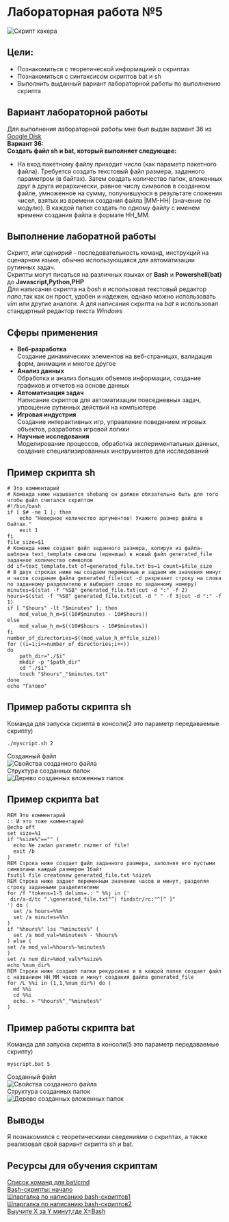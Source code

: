 # Лабораторная работа №5
![Скрипт хакера](https://github.com/iis-42x70x/RPIIS/blob/Бурбас_Д/sem1/lab_5_/images_lab5/photo_script_begin_lab5.jpg)
## Цели:
- Познакомиться с теоретической информацией о скриптах
- Познакомиться с синтаксисом скриптов bat и sh
- Выполнить выданный вариант лабораторной работы по выполнению скрипта
## Вариант лабораторной работы
Для выполнения лабораторной работы мне был выдан вариант 36 из [Google Disk](https://docs.google.com/document/d/1tXtgo5lmXXqKtmLP_zxZdqtialix6AT0hfbyLE4rFS8/edit?tab=t.0)\
**Вариант 36:**\
**Создать файл sh и bat, который выполняет следующее:**
* На вход пакетному файлу приходит число (как параметр пакетного файла). Требуется создать текстовый файл размера, заданного параметром (в байтах). Затем создать количество папок, вложенных друг в друга иерархически, равное числу символов в созданном файле, умноженное на сумму, получившуюся в результате сложения чисел, взятых из времени создания файла |MM-HH| (значение по модулю). В каждой папке создать по одному файлу с именем времени создания файла в формате HH_MM.
## Выполнение лаборатной работы
Скрипт, *или сценарий* - последовательность команд, инструкций на сценарном языке, обычно использующаяся для автоматизации рутинных задач.\
Скрипты могут писаться на различных языках от **Bash** и **Powershell(bat)** до **Javascript,Python,PHP**\
Для написания скрипта на *bash* я использовал текстовый редактор *nano*,так как он прост, удобен и надежен, однако можно использовать *vim* или другие аналоги. А для написания скрипта на *bat* я использовал стандартный редактор текста *Windows*
## Сферы применения
- **Веб-разработка**\
	Создание динамических элементов на веб-страницах, валидация форм, анимации и многое другое
- **Анализ данных**\
    Обработка и анализ больших объемов информации, создание графиков и отчетов на основе данных
- **Автоматизация задач**\
	Написание скриптов для автоматизации повседневных задач, упрощение рутинных действий на компьютере
- **Игровая индустрия**\
    Создание интерактивных игр, управление поведением игровых объектов, разработка игровой логики
- **Научные исследования**\
	Моделирование процессов, обработка экспериментальных данных, создание специализированных инструментов для исследований
## Пример скрипта sh
```
# Это комментарий
# Команда ниже называется shebang он должен обязательно быть для того чтобы файл считался скриптом
#!/bin/bash
if [ $# -ne 1 ]; then
    echo "Неверное количество аргументов! Укажите размер файла в байтах."
    exit 1
fi
file_size=$1
# Команда ниже создает файл заданного размера, копируя из файла-шаблона text_template символы (единицы) в новый файл generated_file заданное количество символов
dd if=text_template.txt of=generated_file.txt bs=1 count=$file_size
# В двух строках ниже мы создаем переменные и задаем им значения минут и часов создание файла generated_file(cut -d разрезает строку на слова по заданному разделителю и выбирает слово по заданному номеру)
minutes=$(stat -f "%SB" generated_file.txt|cut -d ":" -f 2)
hours=$(stat -f "%SB" generated_file.txt|cut -d " " -f 3|cut -d ":" -f 1)
if [ "$hours" -lt "$minutes" ]; then
    mod_value_h_m=$((10#$minutes - 10#$hours))
else
    mod_value_h_m=$((10#$hours - 10#$minutes))
fi
number_of_directories=$((mod_value_h_m*file_size))
for ((i=1;i<=number_of_directories;i++))
do
	path_dir="./$i"
	mkdir -p "$path_dir"
	cd "./$i"
	touch "$hours"_"$minutes.txt"
done
echo "Гатово"
```
## Пример работы скрипта sh
Команда для запуска скрипта в консоли(2 это параметр передаваемые скрипту)
```
./myscript.sh 2
```
Созданный файл\
![Свойства созданного файла](https://github.com/iis-42x70x/RPIIS/blob/Бурбас_Д/sem1/lab_5_/images_lab5/Photo_file_bash_lab5.png)\
Структура созданных папок\
![Дерево созданных вложенных папок](https://github.com/iis-42x70x/RPIIS/blob/Бурбас_Д/sem1/lab_5_/images_lab5/Photo_structure_bash_lab5.png)
## Пример скрипта bat
```
REM Это комментарий
:: И это тоже комментарий
@echo off
set size=%1
if "%size%"=="" (
  echo Ne zadan parametr razmer of file!
  exit /b
)
REM Строка ниже создает файл заданного размера, заполняя его пустыми символами каждый размером 1байт
fsutil file createnew generated_file.txt %size%
REM Строка ниже задает переменным значение часов и минут, разделяя строку заданными разделителями
for /f "tokens=1-5 delims=.: " %%j in ('
 dir/a-d/tc ".\generated_file.txt"^| findstr/rc:"^[^ ]"
') do (
  set /a hours=%%m
  set /a minutes=%%n
)
if "%hours%" lss "%minutes%" (
  set /a mod_val=%minutes% - %hours%
) else (
set /a mod_val=%hours%-%minutes%
)
set /a num_dir=%mod_val%*%size%
echo %num_dir%
REM Строки ниже создают папки рекурсивно и в каждой папке создает файл с названием HH_MM часов и минут создания файла generated_file
for /L %%i in (1,1,%num_dir%) do (
  md %%i
  cd %%i
  echo. > "%hours%"_"%minutes%"
)
```
## Пример работы скрипта bat
Команда для запуска скрипта в консоли(5 это параметр передаваемые скрипту)
```
myscript.bat 5
```
Созданный файл\
![Свойства созданного файла](https://github.com/iis-42x70x/RPIIS/blob/Бурбас_Д/sem1/lab_5_/images_lab5/Photo_file_bat_lab5.png)\
Структура созданных папок\
![Дерево созданных вложенных папок](https://github.com/iis-42x70x/RPIIS/blob/Бурбас_Д/sem1/lab_5_/images_lab5/Photo_structure_bat_lab5.png)
## Выводы
Я познакомился с теоретическими сведениями о скриптах, а также реализовал свой вариант скрипта sh и bat.
## Ресурсы для обучения скриптам
[Список команд для bat/cmd](https://www.celitel.info/klad/bathelp/list_comm.htm)\
[Bash-скрипты: начало](https://habr.com/en/companies/ruvds/articles/325522/)\
[Шпаргалка по написанию bash-скриптов1](https://gist.github.com/Titiaiev/dcb7298389d1276b823bbc96e29f940d)\
[Шпаргалка по написанию bash-скриптов2](https://devhints.io/bash)\
[Выучите Х за Y минут,где Х=Bash](https://learnxinyminutes.com/docs/bash/)
